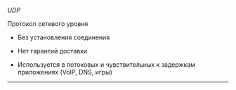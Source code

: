 *UDP*

Протокол сетевого уровня

- Без установления соединения
    
- Нет гарантий доставки
    
- Используется в потоковых и чувствительных к задержкам приложениях (VoIP, DNS, игры)
    

---